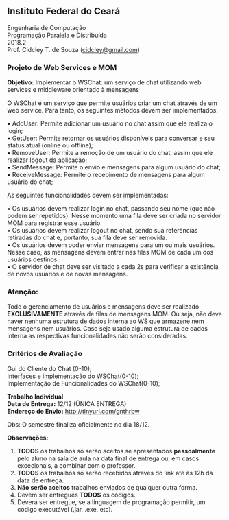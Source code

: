 ## Instituto Federal do Ceará  
Engenharia de Computação  
Programação Paralela e Distribuída  
2018.2  
Prof. Cidcley T. de Souza (cidcley@gmail.com)  

### Projeto de Web Services e MOM  

**Objetivo:** Implementar o WSChat: um serviço de chat utilizando web services e middleware orientado à mensagens

O WSChat é um serviço que permite usuários criar um chat através de um web service. Para tanto, os seguintes métodos devem ser implementados:  

• AddUser: Permite adicionar um usuário no chat assim que ele realiza o login;  
• GetUser: Permite retornar os usuários disponíveis para conversar e seu status atual (online ou offline);  
• RemoveUser: Permite a remoção de um usuário do chat, assim que ele realizar logout da aplicação;  
• SendMessage: Permite o envio e mensagens para algum usuário do chat;  
• ReceiveMessage: Permite o recebimento de mensagens para algum usuário do chat;  

As seguintes funcionalidades devem ser implementadas:  

• Os usuários devem realizar login no chat, passando seu nome (que não podem ser repetidos). Nesse momento uma fila deve ser criada no servidor MOM para
registrar esse usuário.  
• Os usuários devem realizar logout no chat, sendo sua referências retiradas do chat e, portanto, sua fila deve ser removida.  
• Os usuários devem poder enviar mensagens para um ou mais usuários. Nesse caso, as mensagens devem entrar nas filas MOM de cada um dos usuários
destinos.  
• O servidor de chat deve ser visitado a cada 2s para verificar a existência de novos usuários e de novas mensagens.  

### Atenção:

Todo o gerenciamento de usuários e mensagens deve ser realizado
**EXCLUSIVAMENTE** através de filas de mensagens MOM. Ou seja, não deve haver
nenhuma estrutura de dados interna ao WS que armazene nem mensagens nem
usuários. Caso seja usado alguma estrutura de dados interna as respectivas
funcionalidades não serão consideradas.  

### Critérios de Avaliação

Gui do Cliente do Chat (0-10);  
Interfaces e implementação do WSChat(0-10);  
Implementação de Funcionalidades do WSChat(0-10);  

**Trabalho Individual**  
**Data de Entrega:** 12/12 (ÚNICA ENTREGA)  
**Endereço de Envio:** http://tinyurl.com/gnthrbw  

Obs: O semestre finaliza oficialmente no dia 18/12.  

**Observações:**  
1. **TODOS** os trabalhos só serão aceitos se apresentados **pessoalmente** pelo
aluno na sala de aula na data final de entrega ou, em casos excecionais, a
combinar com o professor.  
2. **TODOS** os trabalhos só serão recebidos através do link até às 12h da data de
entrega.  
3. **Não serão aceitos** trabalhos enviados de qualquer outra forma.  
4. Devem ser entregues **TODOS** os códigos.  
5. Deverá ser entregue, se a linguagem de programação permitir, um código
executável (.jar, .exe, etc).  
